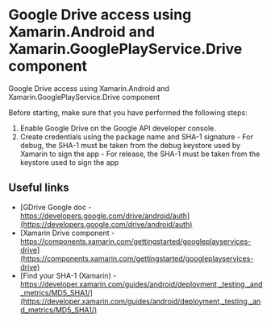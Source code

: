 # Google Drive access using Xamarin.Android and Xamarin.GooglePlayService.Drive component

Google Drive access using Xamarin.Android and Xamarin.GooglePlayService.Drive component

Before starting, make sure that you have performed the following steps:

 1. Enable Google Drive on the Google API developer console.
 2. Create credentials using the package name and SHA-1 signature
         - For debug, the SHA-1 must be taken from the debug keystore used by Xamarin to sign the app
         - For release, the SHA-1 must be taken from the keystore used to sign the app

## Useful links

- [GDrive Google doc - https://developers.google.com/drive/android/auth](https://developers.google.com/drive/android/auth)
- [Xamarin Drive component - https://components.xamarin.com/gettingstarted/googleplayservices-drive](https://components.xamarin.com/gettingstarted/googleplayservices-drive)
- [Find your SHA-1 (Xamarin) - https://developer.xamarin.com/guides/android/deployment,_testing,_and_metrics/MD5_SHA1/](https://developer.xamarin.com/guides/android/deployment,_testing,_and_metrics/MD5_SHA1/)
